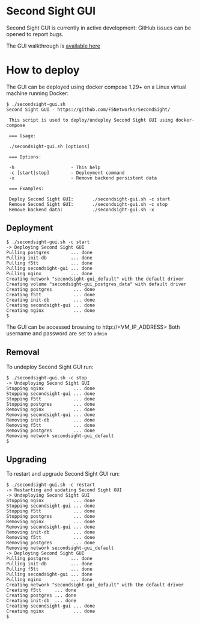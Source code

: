 # Second Sight GUI

Second Sight GUI is currently in active development: GitHub issues can be opened to report bugs.

The GUI walkthrough is [available here](/contrib/GUI/USAGE.md)

# How to deploy

The GUI can be deployed using docker compose 1.29+ on a Linux virtual machine running Docker:

```
$ ./secondsight-gui.sh 
Second Sight GUI - https://github.com/F5Networks/SecondSight/

 This script is used to deploy/undeploy Second Sight GUI using docker-compose

 === Usage:

 ./secondsight-gui.sh [options]

 === Options:

 -h                     - This help
 -c [start|stop]        - Deployment command
 -x                     - Remove backend persistent data

 === Examples:

 Deploy Second Sight GUI:       ./secondsight-gui.sh -c start
 Remove Second Sight GUI:       ./secondsight-gui.sh -c stop
 Remove backend data:           ./secondsight-gui.sh -x
```

## Deployment

```
$ ./secondsight-gui.sh -c start
-> Deploying Second Sight GUI
Pulling postgres        ... done
Pulling init-db         ... done
Pulling f5tt            ... done
Pulling secondsight-gui ... done
Pulling nginx           ... done
Creating network "secondsight-gui_default" with the default driver
Creating volume "secondsight-gui_postgres_data" with default driver
Creating postgres        ... done
Creating f5tt            ... done
Creating init-db         ... done
Creating secondsight-gui ... done
Creating nginx           ... done
$
```

The GUI can be accessed browsing to http://<VM_IP_ADDRESS>
Both username and password are set to `admin`

## Removal

To undeploy Second Sight GUI run:

```
$ ./secondsight-gui.sh -c stop
-> Undeploying Second Sight GUI
Stopping nginx           ... done
Stopping secondsight-gui ... done
Stopping f5tt            ... done
Stopping postgres        ... done
Removing nginx           ... done
Removing secondsight-gui ... done
Removing init-db         ... done
Removing f5tt            ... done
Removing postgres        ... done
Removing network secondsight-gui_default
$
```

## Upgrading

To restart and upgrade Second Sight GUI run:

```
$ ./secondsight-gui.sh -c restart
-> Restarting and updating Second Sight GUI
-> Undeploying Second Sight GUI
Stopping nginx           ... done
Stopping secondsight-gui ... done
Stopping f5tt            ... done
Stopping postgres        ... done
Removing nginx           ... done
Removing secondsight-gui ... done
Removing init-db         ... done
Removing f5tt            ... done
Removing postgres        ... done
Removing network secondsight-gui_default
-> Deploying Second Sight GUI
Pulling postgres        ... done
Pulling init-db         ... done
Pulling f5tt            ... done
Pulling secondsight-gui ... done
Pulling nginx           ... done
Creating network "secondsight-gui_default" with the default driver
Creating f5tt     ... done
Creating postgres ... done
Creating init-db  ... done
Creating secondsight-gui ... done
Creating nginx           ... done
$
```
